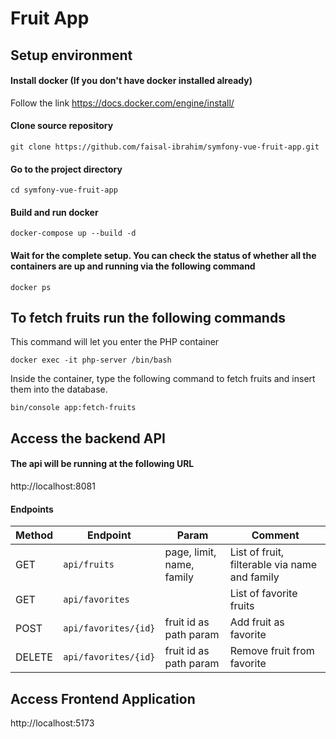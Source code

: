 # Fruit App
## Setup environment
#### Install docker (If you don't have docker installed already)
Follow the link
https://docs.docker.com/engine/install/
#### Clone source repository
	git clone https://github.com/faisal-ibrahim/symfony-vue-fruit-app.git
#### Go to the project directory
	cd symfony-vue-fruit-app
#### Build and run docker
	docker-compose up --build -d
#### Wait for the complete setup. You can check the status of whether all the containers are up and running via the following command
	docker ps
## To fetch fruits run the following commands

This command will let you enter the PHP container

	docker exec -it php-server /bin/bash

Inside the container, type the following command to fetch fruits and insert them into the database.
	
	bin/console app:fetch-fruits
## Access the backend API
#### The api will be running at the following URL

http://localhost:8081

#### Endpoints
|Method|Endpoint|Param|Comment|
|--|--|--|--|
|GET|`api/fruits`|page, limit, name, family| List of fruit, filterable via name and family|
|GET|`api/favorites`||List of favorite fruits||
|POST|`api/favorites/{id}`|fruit id as path param|Add fruit as favorite|
|DELETE|`api/favorites/{id}`|fruit id as path param|Remove fruit from favorite|

## Access Frontend Application

http://localhost:5173